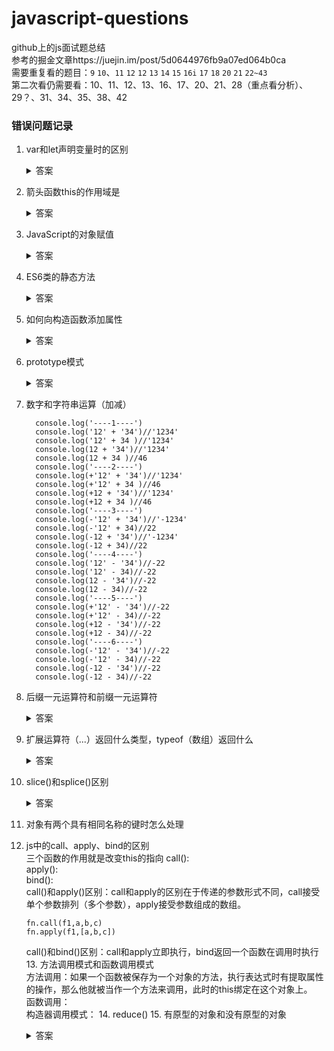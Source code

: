 # javascript-questions
github上的js面试题总结  
参考的掘金文章https://juejin.im/post/5d0644976fb9a07ed064b0ca  
需要重复看的题目：`9` `10`、`11` `12` `12` `13` `14` `15` `16i` `17` `18` `20` `21` `22~43`   
第二次看仍需要看：10、11、12、13、16、17、20、21、28（重点看分析）、29？、31、34、35、38、42

### 错误问题记录
1. var和let声明变量时的区别  
    <details>
    <summary>答案</summary>
    <pre><code>
    二者都会被变量提升，但是var在创建时即被初始化，所以提前console会显示undefined，而let只会被创建不会初始化，  
    所以提前输出会显示ReferenceError（暂时性死区）
    </code></pre>
    </details>  

 2. 箭头函数this的作用域是  
    <details>
    <summary>答案</summary>
    <pre><code>
    this指向它定义时所在的上下文环境/对象，而不是使用时所在的对象，与普通函数不同
    </code></pre>
    </details>  
  3. JavaScript的对象赋值  
        <details>
        <summary>答案</summary>
        <pre><code>
        js的对象赋值是引用，即令a=b，修改一个a的值，同时b也会变化，因为使用的是同意内存空间
        </code></pre>
        </details>  
  4. ES6类的静态方法  
        <details>
        <summary>答案</summary>
        <pre><code>
        <strong>静态方法只存在创建他们的构造函数中</strong>  
        他的实例对象是访问不到的
        </code></pre>
        </details>  
  5. 如何向构造函数添加属性  
        <details>
        <summary>答案</summary>
        <pre><code>
           构造函数添加属性需要通过原型来实现
        </code></pre>
        </details>  
  6. prototype模式  
        <details>
        <summary>答案</summary>
        <pre><code>
           js中每一个构造函数都有一个prototype属性，它指向另一个对象，这个对象的所有属性和方法，都可以被构造函数所继承
        </code></pre>
        </details>  
   7. 数字和字符串运算（加减）  
   
            console.log('----1----')   
            console.log('12' + '34')//'1234'    
            console.log('12' + 34 )//'1234'   
            console.log(12 + '34')//'1234'   
            console.log(12 + 34 )//46   
            console.log('----2----')   
            console.log(+'12' + '34')//'1234'   
            console.log(+'12' + 34 )//46   
            console.log(+12 + '34')//'1234'   
            console.log(+12 + 34 )//46   
            console.log('----3----')   
            console.log(-'12' + '34')//'-1234'   
            console.log(-'12' + 34)//22   
            console.log(-12 + '34')//'-1234'   
            console.log(-12 + 34)//22   
            console.log('----4----')   
            console.log('12' - '34')//-22   
            console.log('12' - 34)//-22   
            console.log(12 - '34')//-22   
            console.log(12 - 34)//-22   
            console.log('----5----')   
            console.log(+'12' - '34')//-22   
            console.log(+'12' - 34)//-22   
            console.log(+12 - '34')//-22   
            console.log(+12 - 34)//-22   
            console.log('----6----')   
            console.log(-'12' - '34')//-22   
            console.log(-'12' - 34)//-22   
            console.log(-12 - '34')//-22   
            console.log(-12 - 34)//-22   

   8. 后缀一元运算符和前缀一元运算符  
        <details>
        <summary>答案</summary>
        <pre><code>
            前缀：返回值：0，增加值1 （增加值比返回值多）  
            后缀：返回值与增加值相同
        </code></pre>
        </details>  
   9. 扩展运算符（...）返回什么类型，typeof（数组）返回什么  
        <details>
        <summary>答案</summary>
        <pre><code>
            返回一个带参数的数组，typeof（数组）返回object  
            所有的对象键都会被存为字符串，即使给定的键名不是字符串类型
        </code></pre>
        </details>  
   10. slice()和splice()区别  
        <details>
        <summary>答案</summary>
        <pre><code>
            slice(start,end): 取数组中从start开始到end结束中间的值，并返回一个新数组（相当于返回数组的一个子数组），不改变初始  
            数组  
            splice(start,howmany,item1,...itemX)：向数组中删除或添加指定值。start开始位置，howmany表示删除几个（如果为0  
            则表示不删除），item1,...itemX表示要添加的内容，<strong>返回一个新数组，会改变初始数组</strong>。如果start为负值，  则表示从数组尾部开始
        </code></pre>
        </details>  
   11. 对象有两个具有相同名称的键时怎么处理  
   12. js中的call、apply、bind的区别  
         三个函数的作用就是改变this的指向
         call():  
         apply():   
         bind():  
         call()和apply()区别：call和apply的区别在于传递的参数形式不同，call接受单个参数排列（多个参数），apply接受参数组成的数组。  
          ```
          fn.call(f1,a,b,c)
          fn.apply(f1,[a,b,c])
          ```
          call()和bind()区别：call和apply立即执行，bind返回一个函数在调用时执行
    13. 方法调用模式和函数调用模式  
        方法调用：如果一个函数被保存为一个对象的方法，执行表达式时有提取属性的操作，那么他就被当作一个方法来调用，此时的this绑定在这个对象上。  
        函数调用：  
        构造器调用模式：
    14. reduce()
    15. 有原型的对象和没有原型的对象  
    <details>
        <summary>答案</summary>
        <pre><code>
            创建有原型对象的三种方法：  
            var o = Object.create({})
            var o = {}
            var o = Object({})
            创建没有原型和构造函数的对象：
            var o = Object.create(null) // 注意Object(null)是有原型和原型链的    
            该对象的隐式原型和构造函数都返回undefined
            使用instanceof返回false
        </code></pre>
        </details>  
